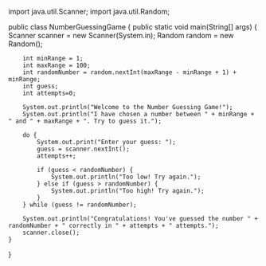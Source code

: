 import java.util.Scanner;
import java.util.Random;

public class NumberGuessingGame {
    public static void main(String[] args) {
        Scanner scanner = new Scanner(System.in);
        Random random = new Random();
        
        int minRange = 1;
        int maxRange = 100;
        int randomNumber = random.nextInt(maxRange - minRange + 1) + minRange;
        int guess;
        int attempts=0;
        
        System.out.println("Welcome to the Number Guessing Game!");
        System.out.println("I have chosen a number between " + minRange + " and " + maxRange + ". Try to guess it.");

        do {
            System.out.print("Enter your guess: ");
            guess = scanner.nextInt();
            attempts++;

            if (guess < randomNumber) {
                System.out.println("Too low! Try again.");
            } else if (guess > randomNumber) {
                System.out.println("Too high! Try again.");
            }
        } while (guess != randomNumber);

        System.out.println("Congratulations! You've guessed the number " + randomNumber + " correctly in " + attempts + " attempts.");
        scanner.close();
    }
}
 
    

